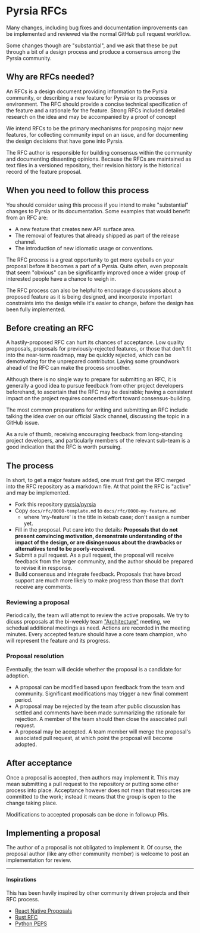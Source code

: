 # Pyrsia RFCs

Many changes, including bug fixes and documentation improvements can be implemented and reviewed via the
normal GitHub pull request workflow.

Some changes though are "substantial", and we ask that these be put through a bit of a design process and produce
a consensus among the Pyrsia community.

## Why are RFCs needed?

An RFCs is a design document providing information to the Pyrsia community, or describing a new feature for Pyrsia or
its processes or environment. The RFC should provide a concise technical specification of the feature and a rationale for the feature.
Strong RFCs included detailed research on the idea and may be accompanied by a proof of concept

We intend RFCs to be the primary mechanisms for proposing major new features, for collecting community input on an issue, and for documenting
the design decisions that have gone into Pyrsia.

The RFC author is responsible for building consensus within the community and documenting dissenting opinions.
Because the RFCs are maintained as text files in a versioned repository, their revision history is the historical record of the feature proposal.

## When you need to follow this process

You should consider using this process if you intend to make "substantial" changes to Pyrsia or its documentation. Some examples that would benefit
from an RFC are:

- A new feature that creates new API surface area.
- The removal of features that already shipped as part of the release channel.
- The introduction of new idiomatic usage or conventions.

The RFC process is a great opportunity to get more eyeballs on your proposal before it becomes a part of a Pyrsia.
Quite often, even proposals that seem "obvious" can be significantly improved once a wider group of interested people have a chance to weigh in.

The RFC process can also be helpful to encourage discussions about a proposed feature as it is being designed, and incorporate important
constraints into the design while it's easier to change, before the design has been fully implemented.

## Before creating an RFC

A hastily-proposed RFC can hurt its chances of acceptance. Low quality proposals, proposals for previously-rejected features, or those that don't fit
into the near-term roadmap, may be quickly rejected, which can be demotivating for the unprepared contributor. Laying some groundwork ahead of the RFC
can make the process smoother.

Although there is no single way to prepare for submitting an RFC, it is generally a good idea to pursue feedback from other project developers beforehand,
to ascertain that the RFC may be desirable; having a consistent impact on the project requires concerted effort toward consensus-building.

The most common preparations for writing and submitting an RFC include talking the idea over on our official Slack channel, discussing the topic in a
GitHub issue.

As a rule of thumb, receiving encouraging feedback from long-standing project developers, and particularly members of the relevant sub-team is a good indication
that the RFC is worth pursuing.

## The process

In short, to get a major feature added, one must first get the RFC merged into the RFC repository as a markdown file. At that point the RFC is "active" and may
be implemented.

- Fork this repository [pyrsia/pyrsia](https://github.com/pyrsia/pyrsia/fork)
- Copy `docs/rfc/0000-template.md` to `docs/rfc/0000-my-feature.md`
  - where 'my-feature' is the title in kebab case; don't assign a number yet.
- Fill in the proposal. Put care into the details: **Proposals that do not present convincing motivation, demonstrate understanding of the impact of the design, or are disingenuous about the drawbacks or alternatives tend to be poorly-received**.
- Submit a pull request. As a pull request, the proposal will receive feedback from the larger community, and the author should be prepared to revise it in response.
- Build consensus and integrate feedback. Proposals that have broad support are much more likely to make progress than those that don't receive any comments.

### Reviewing a proposal

Periodically, the team will attempt to review the active proposals. We try to dicuss proposals at the bi-weekly team
["Architecture"](https://pyrsia.io/events/) meeting, we schedual additional meetings as need. Actions are recorded in the meeting minutes.
Every accepted feature should have a core team champion, who will represent the feature and its progress.

### Proposal resolution

Eventually, the team will decide whether the proposal is a candidate for adoption.

- A proposal can be modified based upon feedback from the team and community. Significant modifications may trigger a new final comment period.
- A proposal may be rejected by the team after public discussion has settled and comments have been made summarizing the rationale for rejection. A member of the team should then close the associated pull request.
- A proposal may be accepted. A team member will merge the proposal's associated pull request, at which point the proposal will become adopted.

## After acceptance

Once a proposal is accepted, then authors may implement it. This may mean submitting a pull request to the repository or putting some other process into place.
Acceptance however does not mean that resources are committed to the work; instead it means that the group is open to the change taking place.

Modifications to accepted proposals can be done in followup PRs.

## Implementing a proposal

The author of a proposal is not obligated to implement it. Of course, the proposal author (like any other community member) is welcome to post an implementation for review.

***

#### Inspirations

This has been havily inspired by other community driven projects and their RFC process.

- [React Native Proposals](https://github.com/react-native-community/discussions-and-proposals)
- [Rust RFC](https://github.com/rust-lang/rfcs)
- [Python PEPS](https://www.python.org/dev/peps)
